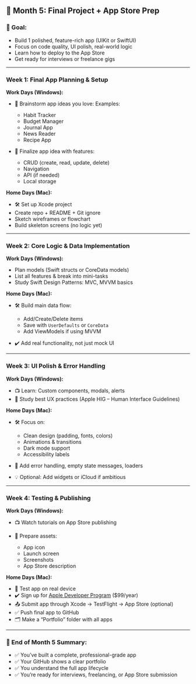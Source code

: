 ## 📅 **Month 5: Final Project + App Store Prep**

### 🎯 Goal:

* Build 1 polished, feature-rich app (UIKit or SwiftUI)
* Focus on code quality, UI polish, real-world logic
* Learn how to deploy to the App Store
* Get ready for interviews or freelance gigs

---

### Week 1: Final App Planning & Setup

**Work Days (Windows):**

* 📄 Brainstorm app ideas you love:
  Examples:

  * Habit Tracker
  * Budget Manager
  * Journal App
  * News Reader
  * Recipe App
* 📝 Finalize app idea with features:

  * CRUD (create, read, update, delete)
  * Navigation
  * API (if needed)
  * Local storage

**Home Days (Mac):**

* 🛠 Set up Xcode project
* Create repo + README + Git ignore
* Sketch wireframes or flowchart
* Build skeleton screens (no logic yet)

---

### Week 2: Core Logic & Data Implementation

**Work Days (Windows):**

* Plan models (Swift structs or CoreData models)
* List all features & break into mini-tasks
* Study Swift Design Patterns: MVC, MVVM basics

**Home Days (Mac):**

* 🛠 Build main data flow:

  * Add/Create/Delete items
  * Save with `UserDefaults` or `CoreData`
  * Add ViewModels if using MVVM
* ✔️ Add real functionality, not just mock UI

---

### Week 3: UI Polish & Error Handling

**Work Days (Windows):**

* 📺 Learn: Custom components, modals, alerts
* 📖 Study best UX practices (Apple HIG – Human Interface Guidelines)

**Home Days (Mac):**

* 🛠 Focus on:

  * Clean design (padding, fonts, colors)
  * Animations & transitions
  * Dark mode support
  * Accessibility labels

* 🧪 Add error handling, empty state messages, loaders

* 💡 Optional: Add widgets or iCloud if ambitious

---

### Week 4: Testing & Publishing

**Work Days (Windows):**

* 📺 Watch tutorials on App Store publishing
* 📄 Prepare assets:

  * App icon
  * Launch screen
  * Screenshots
  * App Store description

**Home Days (Mac):**

* 🧪 Test app on real device
* ✔️ Sign up for [Apple Developer Program](https://developer.apple.com/programs/) (\$99/year)
* 📤 Submit app through Xcode → TestFlight → App Store (optional)
* ✅ Push final app to GitHub
* 🗂 Make a “Portfolio” folder with all apps

---

### 🧾 End of Month 5 Summary:

- ✅ You’ve built a complete, professional-grade app
- ✅ Your GitHub shows a clear portfolio
- ✅ You understand the full app lifecycle
- ✅ You’re ready for interviews, freelancing, or App Store submission

